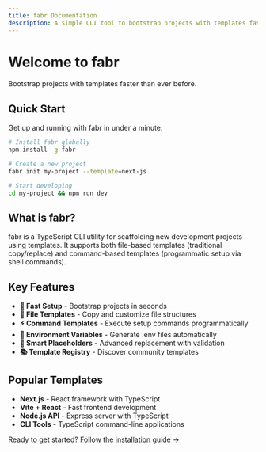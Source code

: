 ```yaml
---
title: fabr Documentation
description: A simple CLI tool to bootstrap projects with templates faster than ever before
---
```


# Welcome to fabr

Bootstrap projects with templates faster than ever before.

## Quick Start

Get up and running with fabr in under a minute:

```bash
# Install fabr globally
npm install -g fabr

# Create a new project
fabr init my-project --template=next-js

# Start developing
cd my-project && npm run dev
```

## What is fabr?

fabr is a TypeScript CLI utility for scaffolding new development projects using templates. It supports both file-based templates (traditional copy/replace) and command-based templates (programmatic setup via shell commands).

## Key Features

- **🚀 Fast Setup** - Bootstrap projects in seconds
- **📁 File Templates** - Copy and customize file structures
- **⚡ Command Templates** - Execute setup commands programmatically  
- **🔧 Environment Variables** - Generate .env files automatically
- **🎯 Smart Placeholders** - Advanced replacement with validation
- **📚 Template Registry** - Discover community templates

## Popular Templates

- **Next.js** - React framework with TypeScript
- **Vite + React** - Fast frontend development
- **Node.js API** - Express server with TypeScript
- **CLI Tools** - TypeScript command-line applications

Ready to get started? [Follow the installation guide →](getting-started/installation)
